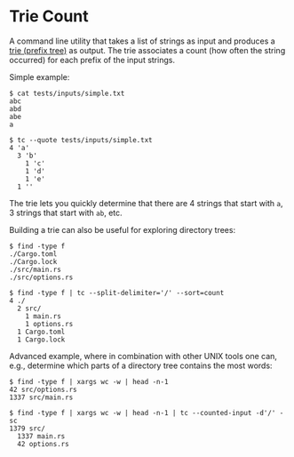 # Trie Count

A command line utility that takes a list of strings as input and produces a [trie (prefix tree)](https://en.wikipedia.org/wiki/Trie) as output.
The trie associates a count (how often the string occurred) for each prefix of the input strings.

Simple example:

    $ cat tests/inputs/simple.txt
    abc
    abd
    abe
    a
    
    $ tc --quote tests/inputs/simple.txt
    4 'a'
      3 'b'
        1 'c'
        1 'd'
        1 'e'
      1 ''

The trie lets you quickly determine that there are 4 strings that start with `a`, 3 strings that start with `ab`, etc.

Building a trie can also be useful for exploring directory trees:

    $ find -type f
    ./Cargo.toml
    ./Cargo.lock
    ./src/main.rs
    ./src/options.rs

    $ find -type f | tc --split-delimiter='/' --sort=count
    4 ./
      2 src/
        1 main.rs
        1 options.rs
      1 Cargo.toml
      1 Cargo.lock

Advanced example, where in combination with other UNIX tools one can, e.g., determine which parts of a directory tree contains the most words:

    $ find -type f | xargs wc -w | head -n-1
    42 src/options.rs
    1337 src/main.rs

    $ find -type f | xargs wc -w | head -n-1 | tc --counted-input -d'/' -sc
    1379 src/
      1337 main.rs
      42 options.rs
